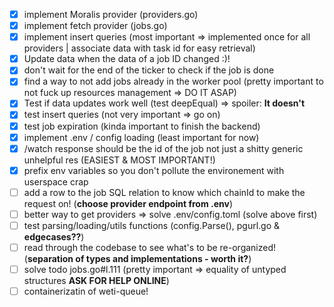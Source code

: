 - [x] implement Moralis provider (providers.go)
- [x] implement fetch provider (jobs.go)
- [x] implement insert queries (most important => implemented once for all providers | associate data with task id for easy retrieval)
- [x] Update data when the data of a job ID changed :)!
- [x] don't wait for the end of the ticker to check if the job is done
- [x] find a way to not add jobs already in the worker pool (pretty important to not fuck up resources management => DO IT ASAP)
- [x] Test if data updates work well (test deepEqual) => spoiler: **It doesn't**
- [x] test insert queries (not very important => go on)
- [x] test job expiration (kinda important to finish the backend)
- [x] implement .env / config loading (least important for now)
- [x] /watch response should be the id of the job not just a shitty generic unhelpful res (EASIEST & MOST IMPORTANT!)
- [x] prefix env variables so you don't pollute the environement with userspace crap
- [ ] add a row to the job SQL relation to know which chainId to make the request on! (**choose provider endpoint from .env**)
- [ ] better way to get providers => solve .env/config.toml (solve above first)
- [ ] test parsing/loading/utils functions (config.Parse(), pgurl.go & **edgecases??**)
- [ ] read through the codebase to see what's to be re-organized! (**separation of types and implementations - worth it?**)
- [ ] solve todo jobs.go#l.111 (pretty important => equality of untyped structures **ASK FOR HELP ONLINE**)
- [ ] containerizatin of weti-queue!